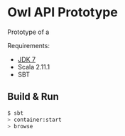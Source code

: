 # Owl API Prototype

Prototype of a 

Requirements:

  * [JDK 7](http://www.oracle.com/technetwork/java/javase/downloads/jdk7-downloads-1880260.html)
  * Scala 2.11.1
  * SBT

## Build & Run ##

```sh
$ sbt
> container:start
> browse
```
